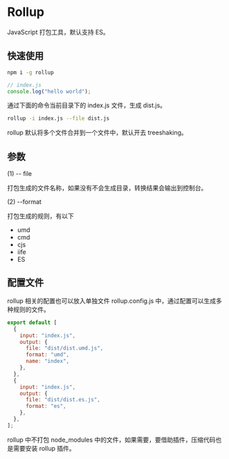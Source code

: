 # Rollup

JavaScript 打包工具，默认支持 ES。

## 快速使用

```bash
npm i -g rollup
```

```js
// index.js
console.log("hello world");
```

通过下面的命令当前目录下的 index.js 文件，生成 dist.js。

```bash
rollup -i index.js --file dist.js
```

rollup 默认将多个文件合并到一个文件中，默认开去 treeshaking。

## 参数

(1) -- file

打包生成的文件名称，如果没有不会生成目录，转换结果会输出到控制台。

(2) --format

打包生成的规则，有以下

- umd
- cmd
- cjs
- iife
- ES

## 配置文件

rollup 相关的配置也可以放入单独文件 rollup.config.js 中，通过配置可以生成多种规则的文件。

```js
export default [
  {
    input: "index.js",
    output: {
      file: "dist/dist.umd.js",
      format: "umd",
      name: "index",
    },
  },
  {
    input: "index.js",
    output: {
      file: "dist/dist.es.js",
      format: "es",
    },
  },
];
```

rollup 中不打包 node_modules 中的文件，如果需要，要借助插件，压缩代码也是需要安装 rollup 插件。